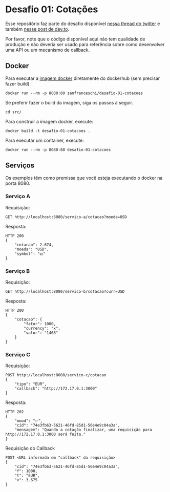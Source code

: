 # Desafio 01: Cotações
Esse repositório faz parte do desafio disponível [nessa thread do twitter](https://twitter.com/zanfranceschi/status/1548344242010869763) e também [nesse post de dev.to](http://sss).

Por favor, note que o código disponível aqui não tem qualidade de produção e não deveria ser usado para referência sobre como desenvolver uma API ou um mecanismo de callback.


## Docker
Para executar a [imagem docker](https://hub.docker.com/repository/docker/zanfranceschi/desafio-01-cotacoes) diretamente do dockerhub (sem precisar fazer build):
~~~
docker run --rm -p 8080:80 zanfranceschi/desafio-01-cotacoes
~~~

Se preferir fazer o build da imagem, siga os passos à seguir.
~~~
cd src/
~~~

Para construir a imagem docker, execute:
~~~
docker build -t desafio-01-cotacoes .
~~~

Para executar um container, execute:
~~~
docker run --rm -p 8080:80 desafio-01-cotacoes
~~~


## Serviços
Os exemplos têm como premissa que você esteja executando o docker na porta 8080.

### Serviço A

Requisição:
~~~
GET http://localhost:8080/servico-a/cotacao?moeda=USD
~~~

Resposta:
~~~
HTTP 200
{
	"cotacao": 2.674,
	"moeda": "USD",
	"symbol": "💵"
}
~~~


### Serviço B

Requisição:
~~~
GET http://localhost:8080/servico-b/cotacao?curr=USD
~~~

Resposta:
~~~
HTTP 200
{
	"cotacao": {
		"fator": 1000,
		"currency": "x",
		"valor": "1468"
	}
}
~~~


### Serviço C

Requisição:
~~~
POST http://localhost:8080/servico-c/cotacao
{
	"tipo": "EUR",
	"callback": "http://172.17.0.1:3000"
}
~~~

Resposta:
~~~
HTTP 202
{
	"mood": "✅",
	"cid": "74e3fb63-5621-46fd-85d1-56e4e9c04a3a",
	"mensagem": "Quando a cotação finalizar, uma requisição para http://172.17.0.1:3000 será feita."
}
~~~

Requisição do Callback
~~~
POST <URL informada em "callback" da requisição>
{
    "cid": "74e3fb63-5621-46fd-85d1-56e4e9c04a3a",
    "f": 1000,
    "t": "EUR",
    "v": 3.675
}
~~~
